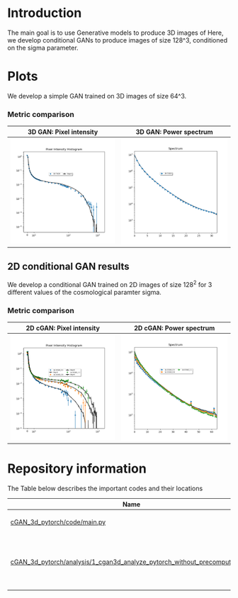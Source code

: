 # Introduction
The main goal is to use Generative models to produce 3D images of 
Here, we develop conditional GANs to produce images of size 128^3, conditioned on the sigma parameter.
# Plots

We develop a simple GAN trained on 3D images of size 64^3.
### Metric comparison
3D GAN: Pixel intensity | 3D GAN: Power spectrum |
:-------------:|:---------------:
![Pixel intensity](https://github.com/vmos1/cosmogan_pytorch/blob/master/images/3d_hist_best.png)| ![Power spectrum](https://github.com/vmos1/cosmogan_pytorch/blob/master/images/3d_spec_best.png)


## 2D conditional GAN results
We develop a conditional GAN trained on 2D images of size $128^2$ for 3 different values of the cosmological paramter sigma.
### Metric comparison
2D cGAN: Pixel intensity | 2D cGAN: Power spectrum  |
:-------------:|:---------------:
![Pixel intensity](https://github.com/vmos1/cosmogan_pytorch/blob/master/images/2d_cgan_hist_best.png) |![Power spectrum](https://github.com/vmos1/cosmogan_pytorch/blob/master/images/2d_cgan_spec_best.png)

# Repository information
The Table below describes the important codes and their locations

| Name | Description |
| --- | ---|
| [cGAN_3d_pytorch/code/main.py](https://github.com/vmos1/Code_highlights/blob/main/3_cond_GANs_cosmology/cGAN_3d_pytorch/code/main.py) | main training code |
|[cGAN_3d_pytorch/analysis/1_cgan3d_analyze_pytorch_without_precompute.ipynb](https://github.com/vmos1/Code_highlights/blob/main/3_cond_GANs_cosmology/cGAN_3d_pytorch/analysis/1_cgan3d_analyze_pytorch_without_precompute.ipynb) | Notebook to analyze GAN results and view best epoch-steps |
